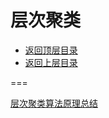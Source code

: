 # 层次聚类

* [返回顶层目录](../../SUMMARY.md#目录)
* [返回上层目录](clustering.md)



===

[层次聚类算法原理总结](https://mp.weixin.qq.com/s/QD_rpJ4Iyv8gp3SFVVVamA)



